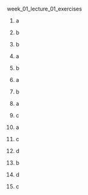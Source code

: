 week_01_lecture_01_exercises
1. a

2. b

3. b

4. a

5. b

6. a

7. b

8. a

9. c

10. a

11. c

12. d

13. b

14. d

15. c
